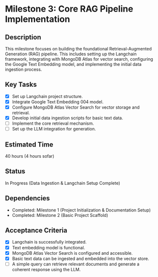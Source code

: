 # Milestone 3: Core RAG Pipeline Implementation

## Description
This milestone focuses on building the foundational Retrieval-Augmented Generation (RAG) pipeline. This includes setting up the Langchain framework, integrating with MongoDB Atlas for vector search, configuring the Google Text Embedding model, and implementing the initial data ingestion process.

## Key Tasks
*   [x] Set up Langchain project structure.
*   [x] Integrate Google Text Embedding 004 model.
*   [x] Configure MongoDB Atlas Vector Search for vector storage and retrieval.
*   [x] Develop initial data ingestion scripts for basic text data.
*   [ ] Implement the core retrieval mechanism.
*   [ ] Set up the LLM integration for generation.

## Estimated Time
40 hours (4 hours sofar)

## Status
In Progress (Data Ingestion & Langchain Setup Complete)

## Dependencies
*   Completed: Milestone 1 (Project Initialization & Documentation Setup)
*   Completed: Milestone 2 (Basic Project Scaffold)

## Acceptance Criteria
*   [x] Langchain is successfully integrated.
*   [x] Text embedding model is functional.
*   [x] MongoDB Atlas Vector Search is configured and accessible.
*   [x] Basic text data can be ingested and embedded into the vector store.
*   [ ] A simple query can retrieve relevant documents and generate a coherent response using the LLM.
